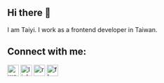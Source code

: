 ## Hi there 👋

I am Taiyi. I work as a frontend developer in Taiwan.

## Connect with me:

<a href="https://www.taiyi.dev/" target="_blank"><img alt="website" src="https://cdn-icons-png.flaticon.com/512/220/220208.png" width="26px"/></a>
<a href="https://www.linkedin.com/in/jiang-taiyi-7854ba205/" target="_blank"><img alt="linkedin" src="https://cdn-icons-png.flaticon.com/512/174/174857.png" width="26px"/></a>
<a href="https://moved0311.github.io/resume/" target="_blank"><img alt="resume" src="https://cdn-icons-png.flaticon.com/512/3135/3135692.png" width="26px"/></a>
<a href="https://www.facebook.com/profile.php?id=100000329876068" target="_blank"><img alt="fb" src="https://cdn-icons-png.flaticon.com/512/174/174848.png" width="26px"/></a>




[website]:  https://www.taiyi.dev/
[resume]: https://moved0311.github.io/resume/
[facebook]: https://www.facebook.com/profile.php?id=100000329876068
[linkedin]: https://www.linkedin.com/in/jiang-taiyi-7854ba205/

<!-- update 20230528 -->
